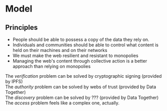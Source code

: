 # Model


## Principles

- People should be able to possess a copy of the data they rely on.
- Individuals and communities should be able to control what content is held on their machines and on their networks
- We must make the web resilient and resistant to monopolies
- Managing the web's content through collective action is a better approach than relying on monopolies

The *verification* problem can be solved by cryptographic signing (provided by IPFS)  
The *authority* problem can be solved by webs of trust (provided by Data Together)  
The *discovery* problem can be solved by ??? (provided by Data Together)  
The *access* problem feels like a complex one, actually.
